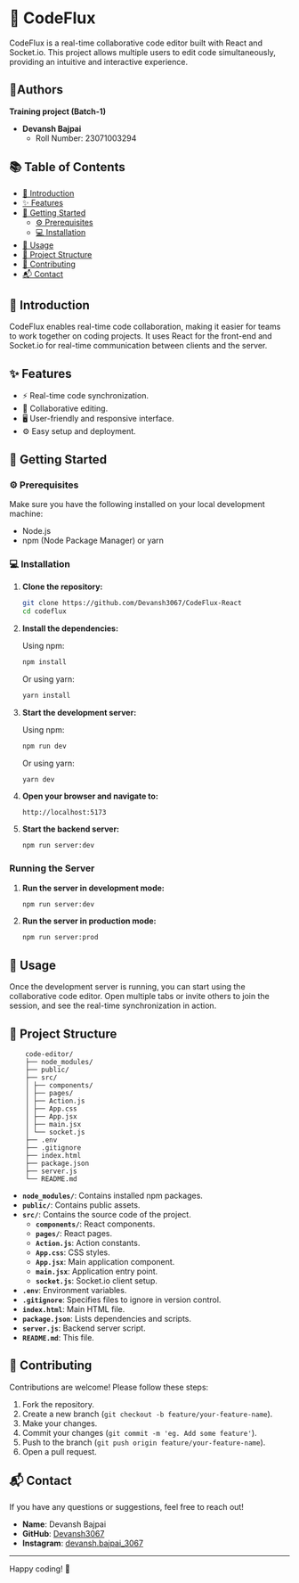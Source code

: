 # 🚀 CodeFlux

CodeFlux is a real-time collaborative code editor built with React and Socket.io. This project allows multiple users to edit code simultaneously, providing an intuitive and interactive experience.

## 👨Authors
   **Training project (Batch-1)**

- **Devansh Bajpai**
  - Roll Number: 23071003294   

## 📚 Table of Contents

- [📖 Introduction](#-introduction)
- [✨ Features](#-features)
- [🔧 Getting Started](#-getting-started)
  - [⚙️ Prerequisites](#-prerequisites)
  - [💻 Installation](#-installation)
- [🚀 Usage](#-usage)
- [📁 Project Structure](#-project-structure)
- [🤝 Contributing](#-contributing)
- [📬 Contact](#-contact)

## 📖 Introduction

CodeFlux enables real-time code collaboration, making it easier for teams to work together on coding projects. It uses React for the front-end and Socket.io for real-time communication between clients and the server.

## ✨ Features

- ⚡ Real-time code synchronization.
- 👥 Collaborative editing.
- 🖥️ User-friendly and responsive interface.
- ⚙️ Easy setup and deployment.

## 🔧 Getting Started

### ⚙️ Prerequisites

Make sure you have the following installed on your local development machine:

- Node.js
- npm (Node Package Manager) or yarn

### 💻 Installation

1. **Clone the repository:**

    ```bash
    git clone https://github.com/Devansh3067/CodeFlux-React
    cd codeflux
    ```

2. **Install the dependencies:**

    Using npm:
    ```bash
    npm install
    ```

    Or using yarn:
    ```bash
    yarn install
    ```

3. **Start the development server:**

    Using npm:
    ```bash
    npm run dev
    ```

    Or using yarn:
    ```bash
    yarn dev
    ```

4. **Open your browser and navigate to:**

    ```
    http://localhost:5173
    ```

5. **Start the backend server:**

    ```bash
    npm run server:dev
    ```

### Running the Server

1. **Run the server in development mode:**

    ```bash
    npm run server:dev
    ```

2. **Run the server in production mode:**

    ```bash
    npm run server:prod
    ```

## 🚀 Usage

Once the development server is running, you can start using the collaborative code editor. Open multiple tabs or invite others to join the session, and see the real-time synchronization in action.

## 📁 Project Structure

        code-editor/
        ├── node_modules/
        ├── public/
        ├── src/
        │ ├── components/
        │ ├── pages/
        │ ├── Action.js
        │ ├── App.css
        │ ├── App.jsx
        │ ├── main.jsx
        │ └── socket.js
        ├── .env
        ├── .gitignore
        ├── index.html
        ├── package.json
        ├── server.js
        └── README.md


- **`node_modules/`**: Contains installed npm packages.
- **`public/`**: Contains public assets.
- **`src/`**: Contains the source code of the project.
  - **`components/`**: React components.
  - **`pages/`**: React pages.
  - **`Action.js`**: Action constants.
  - **`App.css`**: CSS styles.
  - **`App.jsx`**: Main application component.
  - **`main.jsx`**: Application entry point.
  - **`socket.js`**: Socket.io client setup.
- **`.env`**: Environment variables.
- **`.gitignore`**: Specifies files to ignore in version control.
- **`index.html`**: Main HTML file.
- **`package.json`**: Lists dependencies and scripts.
- **`server.js`**: Backend server script.
- **`README.md`**: This file.

## 🤝 Contributing

Contributions are welcome! Please follow these steps:

1. Fork the repository.
2. Create a new branch (`git checkout -b feature/your-feature-name`).
3. Make your changes.
4. Commit your changes (`git commit -m 'eg. Add some feature'`).
5. Push to the branch (`git push origin feature/your-feature-name`).
6. Open a pull request.

<!-- ## 📜 License

This project is licensed under the MIT License. -->

## 📬 Contact

If you have any questions or suggestions, feel free to reach out!

- **Name**: Devansh Bajpai
- **GitHub**: [Devansh3067](https://github.com/Devansh3067)
- **Instagram**: [devansh.bajpai_3067](https://www.instagram.com/devansh.bajpai_3067/)

---

Happy coding! 🎉
